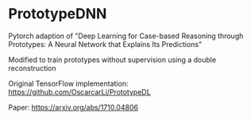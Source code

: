 # PrototypeDNN
Pytorch adaption of "Deep Learning for Case-based Reasoning through Prototypes: A Neural Network
that Explains Its Predictions" 

Modified to train prototypes without supervision using a double reconstruction

Original TensorFlow implementation: https://github.com/OscarcarLi/PrototypeDL

Paper: https://arxiv.org/abs/1710.04806

